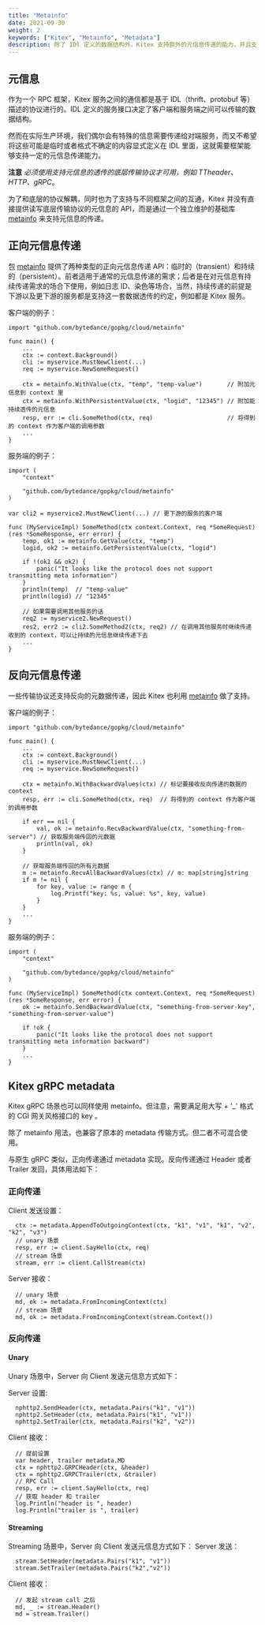 ```yaml
---
title: "Metainfo"
date: 2021-09-30
weight: 2
keywords: ["Kitex", "Metainfo", "Metadata"]
description: 除了 IDl 定义的数据结构外，Kitex 支持额外的元信息传递的能力，并且支持与不同框架之间的互通。
---
```


## 元信息

作为一个 RPC 框架，Kitex 服务之间的通信都是基于 IDL（thrift、protobuf 等）描述的协议进行的。IDL 定义的服务接口决定了客户端和服务端之间可以传输的数据结构。

然而在实际生产环境，我们偶尔会有特殊的信息需要传递给对端服务，而又不希望将这些可能是临时或者格式不确定的内容显式定义在 IDL 里面，这就需要框架能够支持一定的元信息传递能力。

**注意** _必须使用支持元信息的透传的底层传输协议才可用，例如 TTheader、HTTP、gRPC_。

为了和底层的协议解耦，同时也为了支持与不同框架之间的互通，Kitex 并没有直接提供读写底层传输协议的元信息的 API，而是通过一个独立维护的基础库 [metainfo][metainfo] 来支持元信息的传递。

## 正向元信息传递

包 [metainfo][metainfo] 提供了两种类型的正向元信息传递 API：临时的（transient）和持续的（persistent）。前者适用于通常的元信息传递的需求；后者是在对元信息有持续传递需求的场合下使用，例如日志 ID、染色等场合，当然，持续传递的前提是下游以及更下游的服务都是支持这一套数据透传的约定，例如都是 Kitex 服务。

客户端的例子：

```golang
import "github.com/bytedance/gopkg/cloud/metainfo"

func main() {
    ...
    ctx := context.Background()
    cli := myservice.MustNewClient(...)
    req := myservice.NewSomeRequest()

    ctx = metainfo.WithValue(ctx, "temp", "temp-value")       // 附加元信息到 context 里
    ctx = metainfo.WithPersistentValue(ctx, "logid", "12345") // 附加能持续透传的元信息
    resp, err := cli.SomeMethod(ctx, req)                     // 将得到的 context 作为客户端的调用参数
    ...
}
```

服务端的例子：

```golang
import (
    "context"

    "github.com/bytedance/gopkg/cloud/metainfo"
)

var cli2 = myservice2.MustNewClient(...) // 更下游的服务的客户端

func (MyServiceImpl) SomeMethod(ctx context.Context, req *SomeRequest) (res *SomeResponse, err error) {
    temp, ok1 := metainfo.GetValue(ctx, "temp")
    logid, ok2 := metainfo.GetPersistentValue(ctx, "logid")

    if !(ok1 && ok2) {
        panic("It looks like the protocol does not support transmitting meta information")
    }
    println(temp)  // "temp-value"
    println(logid) // "12345"

    // 如果需要调用其他服务的话
    req2 := myservice2.NewRequest()
    res2, err2 := cli2.SomeMethod2(ctx, req2) // 在调用其他服务时继续传递收到的 context，可以让持续的元信息继续传递下去
    ...
}
```

## 反向元信息传递

一些传输协议还支持反向的元数据传递，因此 Kitex 也利用 [metainfo][metainfo] 做了支持。

客户端的例子：

```golang
import "github.com/bytedance/gopkg/cloud/metainfo"

func main() {
    ...
    ctx := context.Background()
    cli := myservice.MustNewClient(...)
    req := myservice.NewSomeRequest()

    ctx = metainfo.WithBackwardValues(ctx) // 标记要接收反向传递的数据的 context
    resp, err := cli.SomeMethod(ctx, req)  // 将得到的 context 作为客户端的调用参数

    if err == nil {
        val, ok := metainfo.RecvBackwardValue(ctx, "something-from-server") // 获取服务端传回的元数据
        println(val, ok)
    }

    // 获取服务端传回的所有元数据
    m := metainfo.RecvAllBackwardValues(ctx) // m: map[string]string
    if m != nil {
        for key, value := range m {
            log.Printf("key: %s, value: %s", key, value)
        }
    }
    ...
}
```

服务端的例子：

```golang
import (
    "context"

    "github.com/bytedance/gopkg/cloud/metainfo"
)

func (MyServiceImpl) SomeMethod(ctx context.Context, req *SomeRequest) (res *SomeResponse, err error) {
    ok := metainfo.SendBackwardValue(ctx, "something-from-server-key", "something-from-server-value")

    if !ok {
        panic("It looks like the protocol does not support transmitting meta information backward")
    }
    ...
}
```

[metainfo]: https://pkg.go.dev/github.com/bytedance/gopkg/cloud/metainfo

## Kitex gRPC metadata

Kitex gRPC 场景也可以同样使用 metainfo。但注意，需要满足用大写 + '\_' 格式的 CGI 网关风格接口的 key 。

除了 metainfo 用法，也兼容了原本的 metadata 传输方式。但二者不可混合使用。

与原生 gRPC 类似，正向传递通过 metadata 实现。反向传递通过 Header 或者 Trailer 发回，具体用法如下：

### 正向传递

Client 发送设置：

```golang
  ctx := metadata.AppendToOutgoingContext(ctx, "k1", "v1", "k1", "v2", "k2", "v3")
  // unary 场景
  resp, err := client.SayHello(ctx, req)
  // stream 场景
  stream, err := client.CallStream(ctx)
```

Server 接收：

```golang
  // unary 场景
  md, ok := metadata.FromIncomingContext(ctx)
  // stream 场景
  md, ok := metadata.FromIncomingContext(stream.Context())
```

### 反向传递

#### Unary

Unary 场景中，Server 向 Client 发送元信息方式如下：

Server 设置:

```golang
  nphttp2.SendHeader(ctx, metadata.Pairs("k1", "v1"))
  nphttp2.SetHeader(ctx, metadata.Pairs("k1", "v1"))
  nphttp2.SetTrailer(ctx, metadata.Pairs("k2", "v2"))
```

Client 接收：

```golang
  // 提前设置
  var header, trailer metadata.MD
  ctx = nphttp2.GRPCHeader(ctx, &header)
  ctx = nphttp2.GRPCTrailer(ctx, &trailer)
  // RPC Call
  resp, err := client.SayHello(ctx, req)
  // 获取 header 和 trailer
  log.Println("header is ", header)
  log.Println("trailer is ", trailer)
```

#### Streaming

Streaming 场景中，Server 向 Client 发送元信息方式如下：
Server 发送：

```golang
  stream.SetHeader(metadata.Pairs("k1", "v1"))
  stream.SetTrailer(metadata.Pairs("k2","v2"))
```

Client 接收：

```golang
  // 发起 stream call 之后
  md, _ := stream.Header()
  md = stream.Trailer()
```
